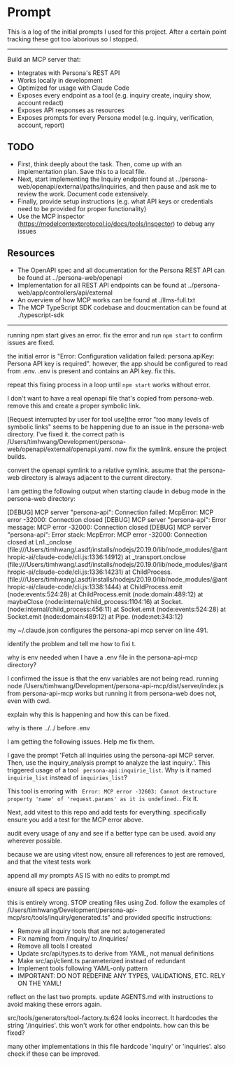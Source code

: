 # Prompt

This is a log of the initial prompts I used for this project. After a certain point tracking these got too laborious so I stopped.

-----

Build an MCP server that:
- Integrates with Persona's REST API
- Works locally in development
- Optimized for usage with Claude Code
- Exposes every endpoint as a tool (e.g. inquiry create, inquiry show, account redact)
- Exposes API responses as resources
- Exposes prompts for every Persona model (e.g. inquiry, verification, account, report)

## TODO
- First, think deeply about the task. Then, come up with an implementation plan. Save this to a local file.
- Next, start implementing the Inquiry endpoint found at ../persona-web/openapi/external/paths/inquiries, and then pause and ask me to review the work. Document code extensively.
- Finally, provide setup instructions (e.g. what API keys or credentials need to be provided for proper functionality)
- Use the MCP inspector (https://modelcontextprotocol.io/docs/tools/inspector) to debug any issues

## Resources

- The OpenAPI spec and all documentation for the Persona REST API can be found at ../persona-web/openapi
- Implementation for all REST API endpoints can be found at ../persona-web/app/controllers/api/external
- An overview of how MCP works can be found at ./llms-full.txt
- The MCP TypeScript SDK codebase and doucmentation can be found at ./typescript-sdk

-----

running npm start gives an error. fix the error and run `npm start` to confirm issues are fixed.

the initial error is "Error: Configuration validation failed: persona.apiKey: Persona API key is required". however, the app should be configured to read from .env. .env is present and contains an API key. fix this.

repeat this fixing process in a loop until `npm start` works without error.

I don't want to have a real openapi file that's copied from persona-web. remove this and create a proper symbolic link.

[Request interrupted by user for tool use]the error "too many levels of symbolic links" seems to be happening due to an issue in the persona-web directory. I've fixed it. the correct path is /Users/timhwang/Development/persona-web/openapi/external/openapi.yaml. now fix the symlink. ensure the project builds.

convert the openapi symlink to a relative symlink. assume that the persona-web directory is always adjacent to the current directory.

I am getting the following output when starting claude in debug mode in the persona-web directory:

[DEBUG] MCP server "persona-api": Connection failed: McpError: MCP error -32000: Connection closed
[DEBUG] MCP server "persona-api": Error message: MCP error -32000: Connection closed
[DEBUG] MCP server "persona-api": Error stack: McpError: MCP error -32000: Connection closed
    at Ln1._onclose (file:///Users/timhwang/.asdf/installs/nodejs/20.19.0/lib/node_modules/@anthropic-ai/claude-code/cli.js:1336:14912)
    at _transport.onclose (file:///Users/timhwang/.asdf/installs/nodejs/20.19.0/lib/node_modules/@anthropic-ai/claude-code/cli.js:1336:14231)
    at ChildProcess.<anonymous> (file:///Users/timhwang/.asdf/installs/nodejs/20.19.0/lib/node_modules/@anthropic-ai/claude-code/cli.js:1338:1444)
    at ChildProcess.emit (node:events:524:28)
    at ChildProcess.emit (node:domain:489:12)
    at maybeClose (node:internal/child_process:1104:16)
    at Socket.<anonymous> (node:internal/child_process:456:11)
    at Socket.emit (node:events:524:28)
    at Socket.emit (node:domain:489:12)
    at Pipe.<anonymous> (node:net:343:12)

my ~/.claude.json configures the persona-api mcp server on line 491.

identify the problem and tell me how to fixi t.

why is env needed when I have a .env file in the persona-api-mcp directory?

I confirmed the issue is that the env variables are not being read. running node /Users/timhwang/Development/persona-api-mcp/dist/server/index.js from persona-api-mcp works but running it from persona-web does not, even with cwd.

explain why this is happening and how this can be fixed.

why is there ../../ before .env

I am getting the following issues. Help me fix them.

I gave the prompt 'Fetch all inquiries using the persona-api MCP server. Then, use the inquiry_analysis prompt to analyze the last inquiry.'. This triggered usage of a tool ` persona-api:inquirie_list`. Why is it named `inquirie_list` instead of `inquiries_list`?

This tool is erroring with ` Error: MCP error -32603: Cannot destructure property 'name' of 'request.params' as it is undefined.`. Fix it.

Next, add vitest to this repo and add tests for everything. specifically ensure you add a test for the MCP error above.

audit every usage of any and see if a better type can be used. avoid any wherever possible.

because we are using vitest now, ensure all references to jest are removed, and that the vitest tests work

append all my prompts AS IS with no edits to prompt.md

ensure all specs are passing

this is entirely wrong. STOP creating files using Zod. follow the examples of /Users/timhwang/Development/persona-api-mcp/src/tools/inquiry/generated.ts" and provided specific instructions:
   - Remove all inquiry tools that are not autogenerated
   - Fix naming from /inquiry/ to /inquiries/
   - Remove all tools I created
   - Update src/api/types.ts to derive from YAML, not manual definitions
   - Make src/api/client.ts parameterized instead of redundant
   - Implement tools following YAML-only pattern
   - IMPORTANT: DO NOT REDEFINE ANY TYPES, VALIDATIONS, ETC. RELY ON THE YAML!

reflect on the last two prompts. update AGENTS.md with instructions to avoid making these errors again.

src/tools/generators/tool-factory.ts:624 looks incorrect. It hardcodes the string '/inquiries'. this won't work for other endpoints. how can this be fixed?

many other implementations in this file hardcode 'inquiry' or 'inquiries'. also check if these can be improved.
